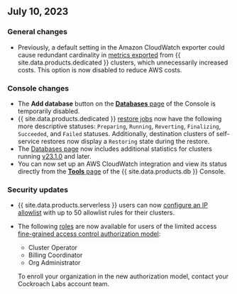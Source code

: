 ## July 10, 2023

<h3> General changes </h3>

- Previously, a default setting in the Amazon CloudWatch exporter could cause redundant cardinality in [metrics exported](../cockroachcloud/export-metrics.html) from {{ site.data.products.dedicated }} clusters, which unnecessarily increased costs. This option is now disabled to reduce AWS costs.
  
<h3> Console changes </h3>

- The **Add database** button on the [**Databases** page](../cockroachcloud/databases-page.html) of the Console is temporarily disabled.
- {{ site.data.products.dedicated }} [restore jobs](../cockroachcloud/use-managed-service-backups.html?filters=dedicated#ways-to-restore-data) now have the following more descriptive statuses: `Preparing`, `Running`, `Reverting`, `Finalizing`, `Succeeded`, and `Failed` statuses. Additionally, destination clusters of self-service restores now display a `Restoring` state during the restore.
- The [Databases page](../cockroachcloud/databases-page.html) now includes additional statistics for clusters running [v23.1.0](v23.1.html) and later.
- You can now set up an AWS CloudWatch integration and view its status directly from the [**Tools** page](../cockroachcloud/tools-page.html) of the {{ site.data.products.db }} Console.

<h3> Security updates </h3>

- {{ site.data.products.serverless }} users can now [configure an IP allowlist](../cockroachcloud/network-authorization.html#ip-allowlisting) with up to 50 allowlist rules for their clusters.
- The following [roles](../cockroachcloud/authorization.html#organization-user-roles) are now available for users of the limited access [fine-grained access control authorization model](../cockroachcloud/network-authorization.html#ip-allowlisting): 

  - Cluster Operator 
  - Billing Coordinator
  - Org Administrator
  
  To enroll your organization in the new authorization model, contact your Cockroach Labs account team.